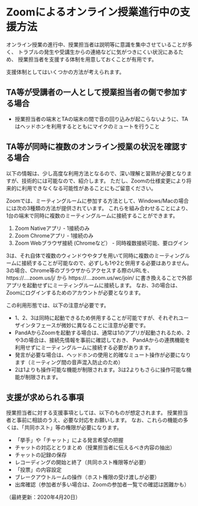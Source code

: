 # Zoomによるオンライン授業進行中の支援方法

オンライン授業の進行中、授業担当者は説明等に意識を集中させていることが多く、
トラブルの発生や受講生からの連絡などに気がつきにくい状況にあるため、
授業担当者を支援する体制を用意しておくことが有用です。

支援体制としてはいくつかの方法が考えられます。

## TA等が受講者の一人として授業担当者の側で参加する場合

- 授業担当者の端末とTAの端末の間で音の回り込みが起こらないように、TAはヘッドホンを利用するとともにマイクのミュートを行うこと

## TA等が同時に複数のオンライン授業の状況を確認する場合

以下の情報は、少し高度な利用方法となるので、深い理解と習熟が必要となりますが、技術的には可能なので、紹介します。
ただし、Zoomの仕様変更により将来的に利用できなくなる可能性があることにもご留意ください。

Zoomでは、ミーティングルームに参加する方法として、Windows/Macの場合には次の3種類の方法が提供されています。
これらを組み合わせることにより、1台の端末で同時に複数のミーティングルームに接続することができます。

1. Zoom Nativeアプリ - 1接続のみ
2. Zoom Chromeアプリ - 1接続のみ
3. Zoom Webブラウザ接続 (Chromeなど） - 同時複数接続可能、要ログイン

3は、それ自体で複数のウィンドウやタブを用いて同時に複数のミーティングルームに接続することが可能なので、必ずしも1や2と併用する必要はありません。
3の場合、Chrome等のブラウザからアクセスする際のURLを、
  https://....zoom.us/j/
から
  https://....zoom.us/wc/join/
に書き換えることで外部アプリを起動せずにミーティングルームに接続します。
なお、3の場合は、Zoomにログインするためのアカウントが必要となります。

この利用形態では、以下の注意が必要です。

- 1、2、3は同時に起動できるため併用することが可能ですが、それぞれユーザインタフェースが微妙に異なることに注意が必要です。
- PandAからZoomを起動する場合は、通常は1のアプリが起動されるため、2や3の場合は、接続先情報を事前に確認しておき、
  PandAからの連携機能を利用せずにミーティングルームに接続する必要があります。
- 発言が必要な場合は、ヘッドホンの使用と的確なミュート操作が必要になります（ミーティング間の音声混入防止のため）
- 2は1よりも操作可能な機能が制限されます。3は2よりもさらに操作可能な機能が制限されます。

## 支援が求められる事項

授業担当者に対する支援事項としては、以下のものが想定されます。
授業担当者と事前に相談のうえ、必要な対応をお願いします。
なお、これらの機能の多くは、「共同ホスト」等の権限が必要になります。

- 「挙手」や「チャット」による発言希望の把握
- チャットの対応ととりまとめ（授業担当者に伝えるべき内容の抽出）
- チャットの記録の保存
- レコーディングの開始と終了（共同ホスト権限等が必要）
- 「投票」の内容設定
- ブレークアウトルームの操作（ホスト権限の受け渡しが必要）
- 出席確認（参加者が多い場合は、Zoomの参加者一覧での確認は困難かも）

（最終更新：2020年4月20日）

